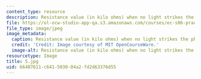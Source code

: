 ```yaml
---
content_type: resource
description: Resistance value (in kilo ohms) when no light strikes the photocell.
file: https://ol-ocw-studio-app-qa.s3.amazonaws.com/courses/ec-s06-practical-electronics-fall-2004/66407611c641503004a2fd2d63376d55_5.jpg
file_type: image/jpeg
image_metadata:
  caption: Resistance value (in kilo ohms) when no light strikes the photocell.
  credit: 'Credit: Image courtesy of MIT OpenCourseWare.'
  image-alt: Resistance value (in kilo ohms) when no light strikes the photocell.
resourcetype: Image
title: 5.jpg
uid: 66407611-c641-5030-04a2-fd2d63376d55
---
```

